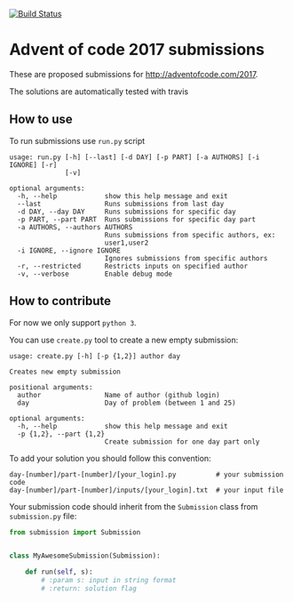 [![Build Status](https://travis-ci.org/lypnol/adventofcode-2017.svg?branch=master)](https://travis-ci.org/lypnol/adventofcode-2017)
# Advent of code 2017 submissions

These are proposed submissions for http://adventofcode.com/2017.

The solutions are automatically tested with travis

## How to use

To run submissions use `run.py` script
```
usage: run.py [-h] [--last] [-d DAY] [-p PART] [-a AUTHORS] [-i IGNORE] [-r]
              [-v]

optional arguments:
  -h, --help            show this help message and exit
  --last                Runs submissions from last day
  -d DAY, --day DAY     Runs submissions for specific day
  -p PART, --part PART  Runs submissions for specific day part
  -a AUTHORS, --authors AUTHORS
                        Runs submissions from specific authors, ex:
                        user1,user2
  -i IGNORE, --ignore IGNORE
                        Ignores submissions from specific authors
  -r, --restricted      Restricts inputs on specified author
  -v, --verbose         Enable debug mode
```

## How to contribute

For now we only support `python 3`.  

You can use `create.py` tool to create a new empty submission:
```
usage: create.py [-h] [-p {1,2}] author day

Creates new empty submission

positional arguments:
  author                Name of author (github login)
  day                   Day of problem (between 1 and 25)

optional arguments:
  -h, --help            show this help message and exit
  -p {1,2}, --part {1,2}
                        Create submission for one day part only
```

To add your solution you should follow this convention:
```
day-[number]/part-[number]/[your_login].py          # your submission code
day-[number]/part-[number]/inputs/[your_login].txt  # your input file
```

Your submission code should inherit from the `Submission` class from `submission.py` file:
```python
from submission import Submission


class MyAwesomeSubmission(Submission):

    def run(self, s):
    	# :param s: input in string format
    	# :return: solution flag
```


